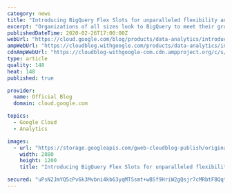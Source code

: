 ```yaml
---
category: news
title: "Introducing BigQuery Flex Slots for unparalleled flexibility and control"
excerpt: "Organizations of all sizes look to BigQuery to meet their growing analytics needs. We hear that customers value BigQuery’s radically innovative architecture, serverless delivery model, and integrated advanced capabilities in machine learning, real-time analytics, and business intelligence. To help you"
publishedDateTime: 2020-02-26T17:00:00Z
webUrl: "https://cloud.google.com/blog/products/data-analytics/introducing-bigquery-flex-slots/"
ampWebUrl: "https://cloudblog.withgoogle.com/products/data-analytics/introducing-bigquery-flex-slots/amp/"
cdnAmpWebUrl: "https://cloudblog-withgoogle-com.cdn.ampproject.org/c/s/cloudblog.withgoogle.com/products/data-analytics/introducing-bigquery-flex-slots/amp/"
type: article
quality: 148
heat: 148
published: true

provider:
  name: Official Blog
  domain: cloud.google.com

topics:
  - Google Cloud
  - Analytics

images:
  - url: "https://storage.googleapis.com/gweb-cloudblog-publish/original_images/Google_Cloud_BigQuery_FWMHfWn.jpg"
    width: 2880
    height: 1200
    title: "Introducing BigQuery Flex Slots for unparalleled flexibility and control"

secured: "uPsN2JmYQ5cPv6k3Mvbni4kb63yqMTSsmt+wBSf9HriW2gQsjr7cMRbtFBQqt8XtH//b2qyVbTgCC+lFG/zS/avTA9kHHjloTaLXevsKyFyK+yIaBXB1pV7Jszs8+GUdyLWUdAMYz8TjbSKHeR+Qh82vJpblDMi5FqIP9SBtWWe7FZ6PGAr+JI0P/9R/y1L4CeM1Zvm9Pgg9nA1DSBeMfCl8FXY6ATYFRaK9ApGiOM/2+PnWaNzZKOrulXoS8AmEqVyg1z+k1BGvplwqJXsVqreYH2PjQxHwO2Kzxp629skR14zU0kL1sJaJ0PC2boeOuCtoKEGNPTiWrTJ0GhWeTw==;/+fjMdFwedtrqfbYcJUfEw=="
---
```


